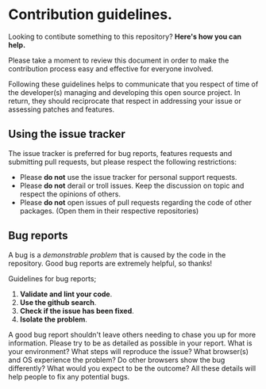 Contribution guidelines. 
===========================

Looking to contibute something to this repository? **Here's how you can help.**

Please take a moment to review this document in order to make the contribution process easy and
effective for everyone involved. 

Following these guidelines helps to communicate that you respect of time of the developer(s) managing
and developing this open source project. In return, they should reciprocate that respect in addressing
your issue or assessing patches and features. 

## Using the issue tracker

The issue tracker is preferred for bug reports, features requests and submitting pull requests,
but please respect the following restrictions:

- Please **do not** use the issue tracker for personal support requests.
- Please **do not** derail or troll issues. Keep the discussion on topic and respect the opinions of others. 
- Please **do not** open issues of pull requests regarding the code of other packages. (Open them in their respective
repositories)

## Bug reports

A bug is a *demonstrable problem* that is caused by the code in the repository. Good bug reports 
 are extremely helpful, so thanks!
 
 Guidelines for bug reports; 
 
 1. **Validate and lint your code**.
 2. **Use the github search**.
 3. **Check if the issue has been fixed**.
 4. **Isolate the problem**.
 
 A good bug report shouldn't leave others needing to chase you up for more information. 
 Please try to be as detailed as possible in your report. 
 What is your environment? What steps will reproduce the issue? What browser(s) 
 and OS experience the problem? Do other browsers show the bug differently? What would you 
 expect to be the outcome? All these details will help people to fix any potential bugs.